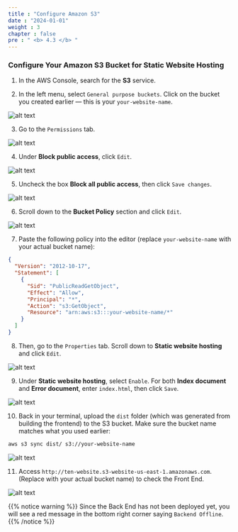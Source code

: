 ```yaml
---
title : "Configure Amazon S3"
date : "2024-01-01"
weight : 3
chapter : false
pre : " <b> 4.3 </b> "
---
```


### Configure Your Amazon S3 Bucket for Static Website Hosting

1. In the AWS Console, search for the **S3** service.

2. In the left menu, select `General purpose buckets`. Click on the bucket you created earlier — this is your `your-website-name`.

![alt text](/images/4.s3/4.5.png)

3. Go to the `Permissions` tab.

![alt text](/images/4.s3/4.6.png)

4. Under **Block public access**, click `Edit`.

![alt text](/images/4.s3/4.7.png)

5. Uncheck the box **Block all public access**, then click `Save changes`.

![alt text](/images/4.s3/4.8.png)

6. Scroll down to the **Bucket Policy** section and click `Edit`.

![alt text](/images/4.s3/4.9.png)

7. Paste the following policy into the editor (replace `your-website-name` with your actual bucket name):

```json
{
  "Version": "2012-10-17",
  "Statement": [
    {
      "Sid": "PublicReadGetObject",
      "Effect": "Allow",
      "Principal": "*",
      "Action": "s3:GetObject",
      "Resource": "arn:aws:s3:::your-website-name/*"
    }
  ]
}
```

8. Then, go to the `Properties` tab. Scroll down to **Static website hosting** and click `Edit`.

![alt text](/images/4.s3/4.11.png)

9. Under **Static website hosting**, select `Enable`. For both **Index document** and **Error document**, enter `index.html`, then click `Save`.

![alt text](/images/4.s3/4.12.png)

10. Back in your terminal, upload the `dist` folder (which was generated from building the frontend) to the S3 bucket. Make sure the bucket name matches what you used earlier:

```bash
aws s3 sync dist/ s3://your-website-name
```
![alt text](/images/4.s3/4.13.png)


11. Access `http://ten-website.s3-website-us-east-1.amazonaws.com`. (Replace with your actual bucket name) to check the Front End.

![alt text](/images/4.s3/4.14.png)

{{% notice warning %}}
Since the Back End has not been deployed yet, you will see a red message in the bottom right corner saying `Backend Offline`.
{{% /notice %}}
